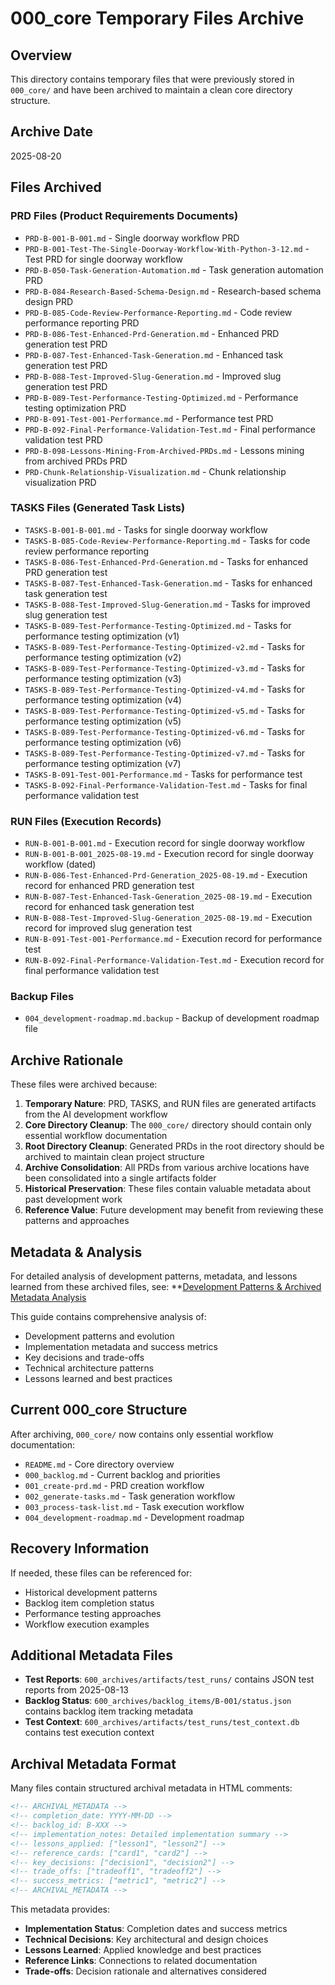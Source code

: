 # 000_core Temporary Files Archive

## Overview
This directory contains temporary files that were previously stored in `000_core/` and have been archived to maintain a clean core directory structure.

## Archive Date
2025-08-20

## Files Archived

### PRD Files (Product Requirements Documents)
- `PRD-B-001-B-001.md` - Single doorway workflow PRD
- `PRD-B-001-Test-The-Single-Doorway-Workflow-With-Python-3-12.md` - Test PRD for single doorway workflow
- `PRD-B-050-Task-Generation-Automation.md` - Task generation automation PRD
- `PRD-B-084-Research-Based-Schema-Design.md` - Research-based schema design PRD
- `PRD-B-085-Code-Review-Performance-Reporting.md` - Code review performance reporting PRD
- `PRD-B-086-Test-Enhanced-Prd-Generation.md` - Enhanced PRD generation test PRD
- `PRD-B-087-Test-Enhanced-Task-Generation.md` - Enhanced task generation test PRD
- `PRD-B-088-Test-Improved-Slug-Generation.md` - Improved slug generation test PRD
- `PRD-B-089-Test-Performance-Testing-Optimized.md` - Performance testing optimization PRD
- `PRD-B-091-Test-001-Performance.md` - Performance test PRD
- `PRD-B-092-Final-Performance-Validation-Test.md` - Final performance validation test PRD
- `PRD-B-098-Lessons-Mining-From-Archived-PRDs.md` - Lessons mining from archived PRDs PRD
- `PRD-Chunk-Relationship-Visualization.md` - Chunk relationship visualization PRD

### TASKS Files (Generated Task Lists)
- `TASKS-B-001-B-001.md` - Tasks for single doorway workflow
- `TASKS-B-085-Code-Review-Performance-Reporting.md` - Tasks for code review performance reporting
- `TASKS-B-086-Test-Enhanced-Prd-Generation.md` - Tasks for enhanced PRD generation test
- `TASKS-B-087-Test-Enhanced-Task-Generation.md` - Tasks for enhanced task generation test
- `TASKS-B-088-Test-Improved-Slug-Generation.md` - Tasks for improved slug generation test
- `TASKS-B-089-Test-Performance-Testing-Optimized.md` - Tasks for performance testing optimization (v1)
- `TASKS-B-089-Test-Performance-Testing-Optimized-v2.md` - Tasks for performance testing optimization (v2)
- `TASKS-B-089-Test-Performance-Testing-Optimized-v3.md` - Tasks for performance testing optimization (v3)
- `TASKS-B-089-Test-Performance-Testing-Optimized-v4.md` - Tasks for performance testing optimization (v4)
- `TASKS-B-089-Test-Performance-Testing-Optimized-v5.md` - Tasks for performance testing optimization (v5)
- `TASKS-B-089-Test-Performance-Testing-Optimized-v6.md` - Tasks for performance testing optimization (v6)
- `TASKS-B-089-Test-Performance-Testing-Optimized-v7.md` - Tasks for performance testing optimization (v7)
- `TASKS-B-091-Test-001-Performance.md` - Tasks for performance test
- `TASKS-B-092-Final-Performance-Validation-Test.md` - Tasks for final performance validation test

### RUN Files (Execution Records)
- `RUN-B-001-B-001.md` - Execution record for single doorway workflow
- `RUN-B-001-B-001_2025-08-19.md` - Execution record for single doorway workflow (dated)
- `RUN-B-086-Test-Enhanced-Prd-Generation_2025-08-19.md` - Execution record for enhanced PRD generation test
- `RUN-B-087-Test-Enhanced-Task-Generation_2025-08-19.md` - Execution record for enhanced task generation test
- `RUN-B-088-Test-Improved-Slug-Generation_2025-08-19.md` - Execution record for improved slug generation test
- `RUN-B-091-Test-001-Performance.md` - Execution record for performance test
- `RUN-B-092-Final-Performance-Validation-Test.md` - Execution record for final performance validation test

### Backup Files
- `004_development-roadmap.md.backup` - Backup of development roadmap file

## Archive Rationale
These files were archived because:

1. **Temporary Nature**: PRD, TASKS, and RUN files are generated artifacts from the AI development workflow
2. **Core Directory Cleanup**: The `000_core/` directory should contain only essential workflow documentation
3. **Root Directory Cleanup**: Generated PRDs in the root directory should be archived to maintain clean project structure
4. **Archive Consolidation**: All PRDs from various archive locations have been consolidated into a single artifacts folder
5. **Historical Preservation**: These files contain valuable metadata about past development work
6. **Reference Value**: Future development may benefit from reviewing these patterns and approaches

## Metadata & Analysis

For detailed analysis of development patterns, metadata, and lessons learned from these archived files, see:
**[Development Patterns & Archived Metadata Analysis](../../../400_guides/400_development-patterns.md)

This guide contains comprehensive analysis of:
- Development patterns and evolution
- Implementation metadata and success metrics
- Key decisions and trade-offs
- Technical architecture patterns
- Lessons learned and best practices

## Current 000_core Structure
After archiving, `000_core/` now contains only essential workflow documentation:
- `README.md` - Core directory overview
- `000_backlog.md` - Current backlog and priorities
- `001_create-prd.md` - PRD creation workflow
- `002_generate-tasks.md` - Task generation workflow
- `003_process-task-list.md` - Task execution workflow
- `004_development-roadmap.md` - Development roadmap

## Recovery Information
If needed, these files can be referenced for:
- Historical development patterns
- Backlog item completion status
- Performance testing approaches
- Workflow execution examples

## Additional Metadata Files
- **Test Reports**: `600_archives/artifacts/test_runs/` contains JSON test reports from 2025-08-13
- **Backlog Status**: `600_archives/backlog_items/B-001/status.json` contains backlog item tracking metadata
- **Test Context**: `600_archives/artifacts/test_runs/test_context.db` contains test execution context

## Archival Metadata Format
Many files contain structured archival metadata in HTML comments:
```html
<!-- ARCHIVAL_METADATA -->
<!-- completion_date: YYYY-MM-DD -->
<!-- backlog_id: B-XXX -->
<!-- implementation_notes: Detailed implementation summary -->
<!-- lessons_applied: ["lesson1", "lesson2"] -->
<!-- reference_cards: ["card1", "card2"] -->
<!-- key_decisions: ["decision1", "decision2"] -->
<!-- trade_offs: ["tradeoff1", "tradeoff2"] -->
<!-- success_metrics: ["metric1", "metric2"] -->
<!-- ARCHIVAL_METADATA -->
```

This metadata provides:
- **Implementation Status**: Completion dates and success metrics
- **Technical Decisions**: Key architectural and design choices
- **Lessons Learned**: Applied knowledge and best practices
- **Reference Links**: Connections to related documentation
- **Trade-offs**: Decision rationale and alternatives considered

